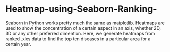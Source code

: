 # Heatmap-using-Seaborn-Ranking-
Seaborn in Python works pretty much the same as matplotlib. 
Heatmaps are used to show the concentration of a certain aspect in an axis, whether 2D, 3D or any other preferred dimention.
Here, we generate heatmaps from ranked .xlxs data to find the top ten diseases in a particular area for a certain year.
